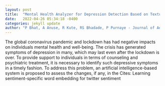 ```yaml
---
layout: post
title:  "Mental Health Analyzer for Depression Detection Based on Textual Analysis"
date:   2022-04-26 05:34:18 -0400
categories: jekyll update
author: "P Bhat, A Anuse, R Kute, RS Bhadade, P Purnaye - Journal of Advances in , 2022"
---
```

The global coronavirus pandemic and lockdown has had negative impacts on individuals  mental health and well-being. The crisis has generated symptoms of depression in many, which may last even after the lockdown is over. To provide support to individuals in terms of counseling and psychiatric treatment, it is necessary to identify such depressive symptoms in a timely fashion. To address this problem, an artificial intelligence-based system is proposed to assess the changes, if any, in the Cites: Learning sentiment-specific word embedding for twitter sentiment